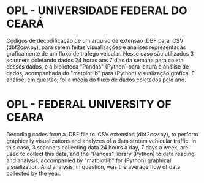 # OPL - UNIVERSIDADE FEDERAL DO CEARÁ
Códigos de decodificação de um arquivo de extensão .DBF para .CSV (dbf2csv.py), para serem feitas visualizações e análises representadas graficamente de um fluxo de 
tráfego veicular. Nesse caso são utilizados 3 scanners coletando dados 24 horas aos 7 dias da semana para coleta desses dados, e a biblioteca "Pandas" (Python) para 
leitura e análise de dados, acompanhada do "matplotlib" para (Python) visualização gráfica. E análise, em questão, foi a média do fluxo de dados coletados pelo ano.

# OPL - FEDERAL UNIVERSITY OF CEARA
Decoding codes from a .DBF file to .CSV extension (dbf2csv.py), to perform graphically visualizations and analyzes of a data stream vehicular traffic. In this case, 
3 scanners collecting data 24 hours a day, 7 days a week, are used to collect this data, and the "Pandas" library (Python) to data reading and analysis, accompanied by 
"matplotlib" for (Python) graphical visualization. And analysis, in question, was the average flow of data collected by the year.
